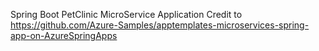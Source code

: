 Spring Boot PetClinic MicroService Application Credit to https://github.com/Azure-Samples/apptemplates-microservices-spring-app-on-AzureSpringApps